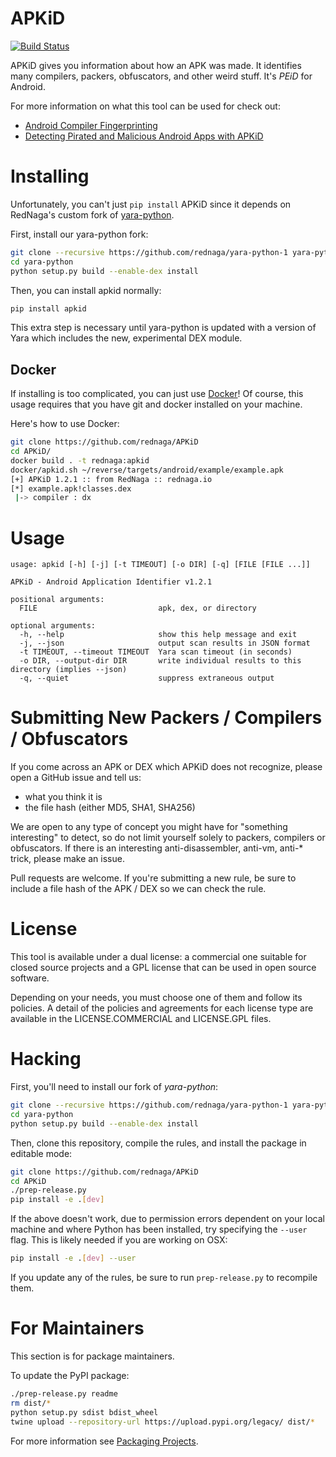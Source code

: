 # APKiD

[![Build Status](https://travis-ci.org/rednaga/APKiD.svg?branch=master)](https://travis-ci.org/rednaga/APKiD)

APKiD gives you information about how an APK was made. It identifies many compilers, packers, obfuscators, and other weird stuff. It's _PEiD_ for Android.

For more information on what this tool can be used for check out:

* [Android Compiler Fingerprinting](http://hitcon.org/2016/CMT/slide/day1-r0-e-1.pdf)
* [Detecting Pirated and Malicious Android Apps with APKiD](http://rednaga.io/2016/07/31/detecting_pirated_and_malicious_android_apps_with_apkid/)

# Installing

Unfortunately, you can't just `pip install` APKiD since it depends on RedNaga's custom fork of [yara-python](https://github.com/rednaga/yara-python-1).

First, install our yara-python fork:

```bash
git clone --recursive https://github.com/rednaga/yara-python-1 yara-python
cd yara-python
python setup.py build --enable-dex install
```

Then, you can install apkid normally:
```bash
pip install apkid
```

This extra step is necessary until yara-python is updated with a version of Yara which includes the new, experimental DEX module.

## Docker

If installing is too complicated, you can just use [Docker](https://www.docker.com/community-edition)! Of course, this usage requires that you have git and docker installed on your machine.

Here's how to use Docker:

```bash
git clone https://github.com/rednaga/APKiD
cd APKiD/
docker build . -t rednaga:apkid
docker/apkid.sh ~/reverse/targets/android/example/example.apk
[+] APKiD 1.2.1 :: from RedNaga :: rednaga.io
[*] example.apk!classes.dex
 |-> compiler : dx
```

# Usage

```
usage: apkid [-h] [-j] [-t TIMEOUT] [-o DIR] [-q] [FILE [FILE ...]]

APKiD - Android Application Identifier v1.2.1

positional arguments:
  FILE                           apk, dex, or directory

optional arguments:
  -h, --help                     show this help message and exit
  -j, --json                     output scan results in JSON format
  -t TIMEOUT, --timeout TIMEOUT  Yara scan timeout (in seconds)
  -o DIR, --output-dir DIR       write individual results to this directory (implies --json)
  -q, --quiet                    suppress extraneous output
```

# Submitting New Packers / Compilers / Obfuscators

If you come across an APK or DEX which APKiD does not recognize, please open a GitHub issue and tell us:

* what you think it is
* the file hash (either MD5, SHA1, SHA256)

We are open to any type of concept you might have for "something interesting" to detect, so do not limit yourself solely to packers, compilers or obfuscators. If there is an interesting anti-disassembler, anti-vm, anti-* trick, please make an issue.

Pull requests are welcome. If you're submitting a new rule, be sure to include a file hash of the APK / DEX so we can check the rule.

# License

This tool is available under a dual license: a commercial one suitable for closed source projects and a GPL license that can be used in open source software.

Depending on your needs, you must choose one of them and follow its policies. A detail of the policies and agreements for each license type are available in the LICENSE.COMMERCIAL and LICENSE.GPL files.

# Hacking

First, you'll need to install our fork of _yara-python_:

```bash
git clone --recursive https://github.com/rednaga/yara-python-1 yara-python
cd yara-python
python setup.py build --enable-dex install
```

Then, clone this repository, compile the rules, and install the package in editable mode:

```bash
git clone https://github.com/rednaga/APKiD
cd APKiD
./prep-release.py
pip install -e .[dev]
```

If the above doesn't work, due to permission errors dependent on your local machine and where Python has been installed, try specifying the `--user` flag. This is likely needed if you are working on OSX:

```bash
pip install -e .[dev] --user
```

If you update any of the rules, be sure to run `prep-release.py` to recompile them.

# For Maintainers

This section is for package maintainers.

To update the PyPI package:

```bash
./prep-release.py readme
rm dist/*
python setup.py sdist bdist_wheel
twine upload --repository-url https://upload.pypi.org/legacy/ dist/*
```

For more information see [Packaging Projects](https://packaging.python.org/tutorials/packaging-projects/).

